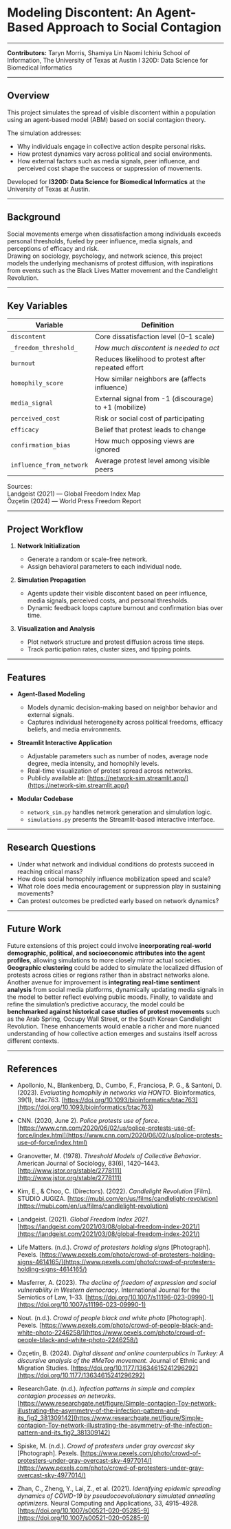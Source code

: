 # Modeling Discontent: An Agent-Based Approach to Social Contagion

---

**Contributors:** Taryn Morris, Shamiya Lin Naomi Ichiriu
School of Information, The University of Texas at Austin
I 320D: Data Science for Biomedical Informatics

---

## Overview
This project simulates the spread of visible discontent within a population using an agent-based model (ABM) based on social contagion theory.

The simulation addresses:
- Why individuals engage in collective action despite personal risks.
- How protest dynamics vary across political and social environments.
- How external factors such as media signals, peer influence, and perceived cost shape the success or suppression of movements.

Developed for **I320D: Data Science for Biomedical Informatics** at the University of Texas at Austin.

---

## Background
Social movements emerge when dissatisfaction among individuals exceeds personal thresholds, fueled by peer influence, media signals, and perceptions of efficacy and risk.  
Drawing on sociology, psychology, and network science, this project models the underlying mechanisms of protest diffusion, with inspirations from events such as the Black Lives Matter movement and the Candlelight Revolution.

---

## Key Variables

| Variable                  | Definition                                                  |
|----------------------------|-------------------------------------------------------------|
| `discontent`               | Core dissatisfaction level (0–1 scale)                      |
| `_freedom_threshold_`      | *How much discontent is needed to act*                      |
| `burnout`                  | Reduces likelihood to protest after repeated effort         |
| `homophily_score`          | How similar neighbors are (affects influence)               |
| `media_signal`             | External signal from -1 (discourage) to +1 (mobilize)        |
| `perceived_cost`           | Risk or social cost of participating                        |
| `efficacy`                 | Belief that protest leads to change                         |
| `confirmation_bias`        | How much opposing views are ignored                         |
| `influence_from_network`   | Average protest level among visible peers                   |

Sources:  
Landgeist (2021) — Global Freedom Index Map  
Özçetin (2024) — World Press Freedom Report

---

## Project Workflow

1. **Network Initialization**
   - Generate a random or scale-free network.
   - Assign behavioral parameters to each individual node.

2. **Simulation Propagation**
   - Agents update their visible discontent based on peer influence, media signals, perceived costs, and personal thresholds.
   - Dynamic feedback loops capture burnout and confirmation bias over time.

3. **Visualization and Analysis**
   - Plot network structure and protest diffusion across time steps.
   - Track participation rates, cluster sizes, and tipping points.

---

## Features

- **Agent-Based Modeling**
  - Models dynamic decision-making based on neighbor behavior and external signals.
  - Captures individual heterogeneity across political freedoms, efficacy beliefs, and media environments.

- **Streamlit Interactive Application**
  - Adjustable parameters such as number of nodes, average node degree, media intensity, and homophily levels.
  - Real-time visualization of protest spread across networks.
  - Publicly available at: [https://network-sim.streamlit.app/](https://network-sim.streamlit.app/)

- **Modular Codebase**
  - `network_sim.py` handles network generation and simulation logic.
  - `simulations.py` presents the Streamlit-based interactive interface.

---

## Research Questions
- Under what network and individual conditions do protests succeed in reaching critical mass?
- How does social homophily influence mobilization speed and scale?
- What role does media encouragement or suppression play in sustaining movements?
- Can protest outcomes be predicted early based on network dynamics?

---

## Future Work
Future extensions of this project could involve **incorporating real-world demographic, political, and socioeconomic attributes into the agent profiles**, allowing simulations to more closely mirror actual societies. **Geographic clustering** could be added to simulate the localized diffusion of protests across cities or regions rather than in abstract networks alone. Another avenue for improvement is **integrating real-time sentiment analysis** from social media platforms, dynamically updating media signals in the model to better reflect evolving public moods. Finally, to validate and refine the simulation’s predictive accuracy, the model could be **benchmarked against historical case studies of protest movements** such as the Arab Spring, Occupy Wall Street, or the South Korean Candlelight Revolution. These enhancements would enable a richer and more nuanced understanding of how collective action emerges and sustains itself across different contexts.

---

## References

- Apollonio, N., Blankenberg, D., Cumbo, F., Franciosa, P. G., & Santoni, D. (2023). *Evaluating homophily in networks via HONTO*. Bioinformatics, 39(1), btac763. [https://doi.org/10.1093/bioinformatics/btac763](https://doi.org/10.1093/bioinformatics/btac763)

- CNN. (2020, June 2). *Police protests use of force*. [https://www.cnn.com/2020/06/02/us/police-protests-use-of-force/index.html](https://www.cnn.com/2020/06/02/us/police-protests-use-of-force/index.html)

- Granovetter, M. (1978). *Threshold Models of Collective Behavior*. American Journal of Sociology, 83(6), 1420–1443. [http://www.jstor.org/stable/2778111](http://www.jstor.org/stable/2778111)

- Kim, E., & Choo, C. (Directors). (2022). *Candlelight Revolution* [Film]. STUDIO JUGIZA. [https://mubi.com/en/us/films/candlelight-revolution](https://mubi.com/en/us/films/candlelight-revolution)

- Landgeist. (2021). *Global Freedom Index 2021*. [https://landgeist.com/2021/03/08/global-freedom-index-2021/](https://landgeist.com/2021/03/08/global-freedom-index-2021/)

- Life Matters. (n.d.). *Crowd of protesters holding signs* [Photograph]. Pexels. [https://www.pexels.com/photo/crowd-of-protesters-holding-signs-4614165/](https://www.pexels.com/photo/crowd-of-protesters-holding-signs-4614165/)

- Masferrer, A. (2023). *The decline of freedom of expression and social vulnerability in Western democracy*. International Journal for the Semiotics of Law, 1–33. [https://doi.org/10.1007/s11196-023-09990-1](https://doi.org/10.1007/s11196-023-09990-1)

- Nout. (n.d.). *Crowd of people black and white photo* [Photograph]. Pexels. [https://www.pexels.com/photo/crowd-of-people-black-and-white-photo-2246258/](https://www.pexels.com/photo/crowd-of-people-black-and-white-photo-2246258/)

- Özçetin, B. (2024). *Digital dissent and online counterpublics in Turkey: A discursive analysis of the #MeToo movement*. Journal of Ethnic and Migration Studies. [https://doi.org/10.1177/13634615241296292](https://doi.org/10.1177/13634615241296292)

- ResearchGate. (n.d.). *Infection patterns in simple and complex contagion processes on networks*. [https://www.researchgate.net/figure/Simple-contagion-Toy-network-illustrating-the-asymmetry-of-the-infection-pattern-and-its_fig2_381309142](https://www.researchgate.net/figure/Simple-contagion-Toy-network-illustrating-the-asymmetry-of-the-infection-pattern-and-its_fig2_381309142)

- Spiske, M. (n.d.). *Crowd of protesters under gray overcast sky* [Photograph]. Pexels. [https://www.pexels.com/photo/crowd-of-protesters-under-gray-overcast-sky-4977014/](https://www.pexels.com/photo/crowd-of-protesters-under-gray-overcast-sky-4977014/)

- Zhan, C., Zheng, Y., Lai, Z., et al. (2021). *Identifying epidemic spreading dynamics of COVID-19 by pseudocoevolutionary simulated annealing optimizers*. Neural Computing and Applications, 33, 4915–4928. [https://doi.org/10.1007/s00521-020-05285-9](https://doi.org/10.1007/s00521-020-05285-9)
